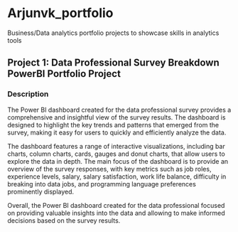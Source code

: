 # Arjunvk_portfolio
Business/Data analytics portfolio projects to showcase skills in analytics tools
## Project 1: Data Professional Survey Breakdown PowerBI Portfolio Project
### Description
The Power BI dashboard created for the data professional survey provides a comprehensive and insightful view of the survey results. The dashboard is designed to highlight the key trends and patterns that emerged from the survey, making it easy for users to quickly and efficiently analyze the data.

The dashboard features a range of interactive visualizations, including bar charts, column charts, cards, gauges and donut charts, that allow users to explore the data in depth. The main focus of the dashboard is to provide an overview of the survey responses, with key metrics such as job roles, experience levels, salary, salary satisfaction, work life balance, difficulty in breaking into data jobs,  and programming language preferences prominently displayed.

Overall, the Power BI dashboard created for the data professional focused on providing valuable insights into the data and allowing  to make informed decisions based on the survey results.
